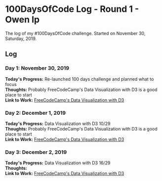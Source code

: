 # 100DaysOfCode Log - Round 1 - Owen Ip

The log of my #100DaysOfCode challenge. Started on November 30, Saturday, 2019.

## Log
### Day 1: November 30, 2019 
**Today's Progress:** Re-launched 100 days challenge and planned what to focus    
**Thoughts:** Probably FreeCodeCamp's Data Visualization with D3 is a good place to start    
**Link to Work:** [FreeCodeCamp's Data Visualization with D3](https://www.freecodecamp.org/learn/data-visualization/data-visualization-with-d3/)   

### Day 2: December 1, 2019 
**Today's Progress:** Data Visualization with D3 10/29    
**Thoughts:** Probably FreeCodeCamp's Data Visualization with D3 is a good place to start    
**Link to Work:** [FreeCodeCamp's Data Visualization with D3](https://www.freecodecamp.org/learn/data-visualization/data-visualization-with-d3/)   
### Day 3: December 2, 2019 
**Today's Progress:** Data Visualization with D3 16/29    
**Thoughts:**   
**Link to Work:** [FreeCodeCamp's Data Visualization with D3](https://www.freecodecamp.org/learn/data-visualization/data-visualization-with-d3/)   